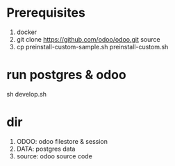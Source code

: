 Prerequisites
===============
1. docker
2. git clone https://github.com/odoo/odoo.git source
3. cp preinstall-custom-sample.sh preinstall-custom.sh

run postgres & odoo
===============
sh develop.sh

dir
===============
1. ODOO: odoo filestore & session
2. DATA: postgres data
3. source: odoo source code

